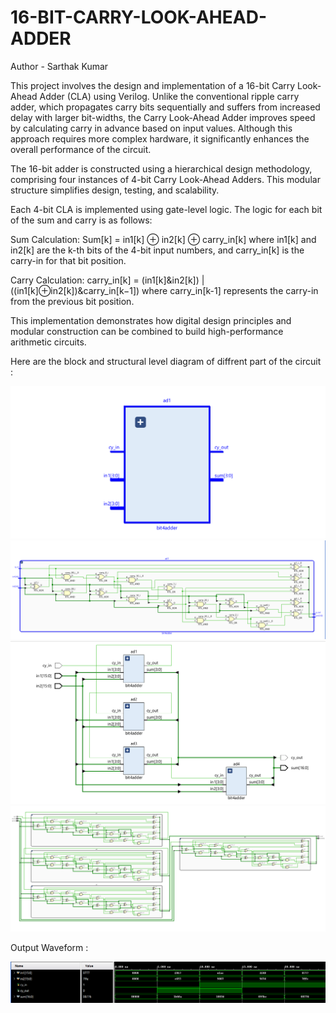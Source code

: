# 16-BIT-CARRY-LOOK-AHEAD-ADDER
Author - Sarthak Kumar

This project involves the design and implementation of a 16-bit Carry Look-Ahead Adder (CLA) using Verilog. Unlike the conventional ripple carry adder, which propagates carry bits sequentially and suffers from increased delay with larger bit-widths, the Carry Look-Ahead Adder improves speed by calculating carry in advance based on input values. Although this approach requires more complex hardware, it significantly enhances the overall performance of the circuit.

The 16-bit adder is constructed using a hierarchical design methodology, comprising four instances of 4-bit Carry Look-Ahead Adders. This modular structure simplifies design, testing, and scalability.

Each 4-bit CLA is implemented using gate-level logic. The logic for each bit of the sum and carry is as follows:

Sum Calculation:
Sum[k] = in1[k] ⊕ in2[k] ⊕ carry_in[k]
where in1[k] and in2[k] are the k-th bits of the 4-bit input numbers, and carry_in[k] is the carry-in for that bit position.

Carry Calculation:
carry_in[k] = (in1[k]&in2[k]) | ((in1[k]⊕in2[k])&carry_in[k−1])
where carry_in[k-1] represents the carry-in from the previous bit position.

This implementation demonstrates how digital design principles and modular construction can be combined to build high-performance arithmetic circuits.

Here are the block and structural level diagram of diffrent part of the circuit : 

![4 BIT CLA BLOCK DIAGRAM](https://raw.githubusercontent.com/SarthakRagwan/16-BIT-CARRY-LOOK-AHEAD-ADDER/refs/heads/main/4bit-cla-block.png)
![4 BIT CLA GATE LEVEL DIAGRAM](https://raw.githubusercontent.com/SarthakRagwan/16-BIT-CARRY-LOOK-AHEAD-ADDER/refs/heads/main/4bit-cla-gatelvl.png)
![16 BIT CLA BLOCK DIAGRAM](https://raw.githubusercontent.com/SarthakRagwan/16-BIT-CARRY-LOOK-AHEAD-ADDER/refs/heads/main/16bit-cla-block.png)
![16 BIT CLA GATE LEVEL DIAGRAM](https://raw.githubusercontent.com/SarthakRagwan/16-BIT-CARRY-LOOK-AHEAD-ADDER/refs/heads/main/16bit-cla-gatelvl.png)

Output Waveform :

![16 BIT CLA GATE LEVEL DIAGRAM](https://github.com/SarthakRagwan/16-BIT-CARRY-LOOK-AHEAD-ADDER/blob/main/output.png?raw=true)

